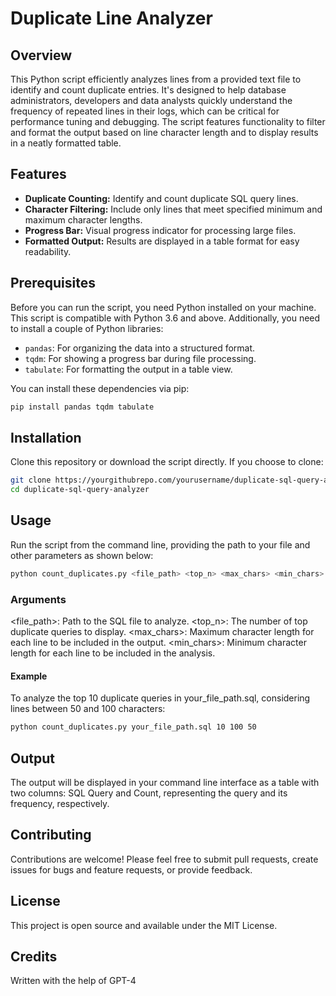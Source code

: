 # Duplicate Line Analyzer

## Overview
This Python script efficiently analyzes lines from a provided text file to identify and count duplicate entries. It's designed to help database administrators, developers and data analysts quickly understand the frequency of repeated lines in their logs, which can be critical for performance tuning and debugging. The script features functionality to filter and format the output based on line character length and to display results in a neatly formatted table.

## Features
- **Duplicate Counting:** Identify and count duplicate SQL query lines.
- **Character Filtering:** Include only lines that meet specified minimum and maximum character lengths.
- **Progress Bar:** Visual progress indicator for processing large files.
- **Formatted Output:** Results are displayed in a table format for easy readability.

## Prerequisites
Before you can run the script, you need Python installed on your machine. This script is compatible with Python 3.6 and above. Additionally, you need to install a couple of Python libraries:

- `pandas`: For organizing the data into a structured format.
- `tqdm`: For showing a progress bar during file processing.
- `tabulate`: For formatting the output in a table view.

You can install these dependencies via pip:

```bash
pip install pandas tqdm tabulate
```

## Installation
Clone this repository or download the script directly. If you choose to clone:

```bash
git clone https://yourgithubrepo.com/yourusername/duplicate-sql-query-analyzer.git
cd duplicate-sql-query-analyzer
```

## Usage
Run the script from the command line, providing the path to your file and other parameters as shown below:

```bash
python count_duplicates.py <file_path> <top_n> <max_chars> <min_chars>
```

### Arguments
<file_path>: Path to the SQL file to analyze.
<top_n>: The number of top duplicate queries to display.
<max_chars>: Maximum character length for each line to be included in the output.
<min_chars>: Minimum character length for each line to be included in the analysis.

#### Example
To analyze the top 10 duplicate queries in your_file_path.sql, considering lines between 50 and 100 characters:

```bash
python count_duplicates.py your_file_path.sql 10 100 50
```

## Output
The output will be displayed in your command line interface as a table with two columns: SQL Query and Count, representing the query and its frequency, respectively.

## Contributing
Contributions are welcome! Please feel free to submit pull requests, create issues for bugs and feature requests, or provide feedback.

## License
This project is open source and available under the MIT License.

## Credits
Written with the help of GPT-4
